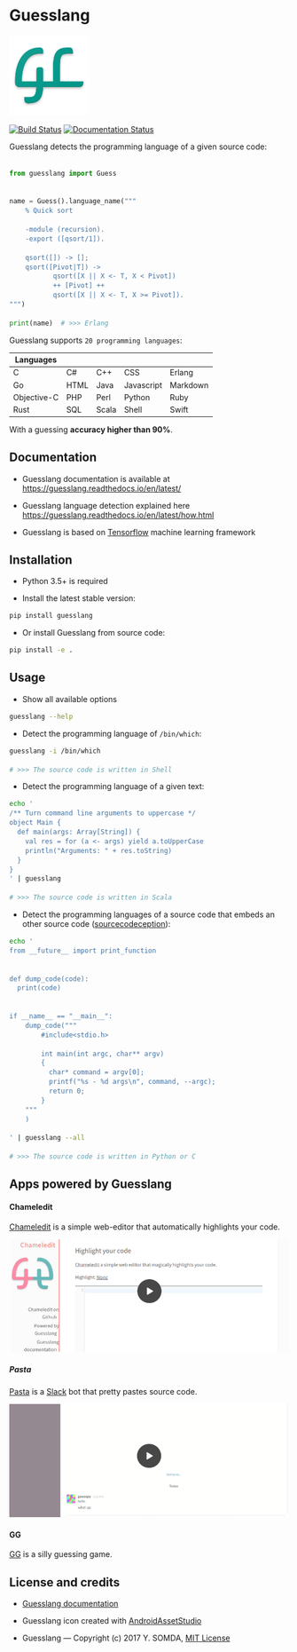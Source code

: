 # Guesslang

![Chameledit](docs/_static/images/guesslang-small.png)

[![Build Status](https://travis-ci.org/yoeo/guesslang.svg?branch=master)](https://travis-ci.org/yoeo/guesslang)
[![Documentation Status](https://readthedocs.org/projects/guesslang/badge/?version=latest)](http://guesslang.readthedocs.io/en/latest/?badge=latest)

Guesslang detects the programming language of a given source code:

``` python

from guesslang import Guess


name = Guess().language_name("""
    % Quick sort

  	-module (recursion).
  	-export ([qsort/1]).

  	qsort([]) -> [];
  	qsort([Pivot|T]) ->
  	       qsort([X || X <- T, X < Pivot])
  	       ++ [Pivot] ++
  	       qsort([X || X <- T, X >= Pivot]).
""")

print(name)  # >>> Erlang
```

Guesslang supports `20 programming languages`:

| Languages   |             |             |             |             |
|-------------|-------------|-------------|-------------|-------------|
| C           | C#          | C++         | CSS         | Erlang      |
| Go          | HTML        | Java        | Javascript  | Markdown    |
| Objective-C | PHP         | Perl        | Python      | Ruby        |
| Rust        | SQL         | Scala       | Shell       | Swift       |

With a guessing **accuracy higher than 90%**.

## Documentation

* Guesslang documentation is available at
  https://guesslang.readthedocs.io/en/latest/

* Guesslang language detection explained here
  https://guesslang.readthedocs.io/en/latest/how.html

* Guesslang is based on [Tensorflow](https://github.com/tensorflow/tensorflow)
  machine learning framework

## Installation

* Python 3.5+ is required

* Install the latest stable version:

```bash
pip install guesslang
```

* Or install Guesslang from source code:

```bash
pip install -e .
```

## Usage

* Show all available options

```bash
guesslang --help
```

* Detect the programming language of ``/bin/which``:

```bash
guesslang -i /bin/which

# >>> The source code is written in Shell
```

* Detect the programming language of a given text:

```bash
echo '
/** Turn command line arguments to uppercase */
object Main {
  def main(args: Array[String]) {
    val res = for (a <- args) yield a.toUpperCase
    println("Arguments: " + res.toString)
  }
}
' | guesslang

# >>> The source code is written in Scala
```

* Detect the programming languages of a source code that embeds
  an other source code ([sourcecodeception](http://explosm.net/comics/1605/)):

```bash
echo '
from __future__ import print_function


def dump_code(code):
  print(code)


if __name__ == "__main__":
    dump_code("""
        #include<stdio.h>

        int main(int argc, char** argv)
        {
          char* command = argv[0];
          printf("%s - %d args\n", command, --argc);
          return 0;
        }
    """
    )

' | guesslang --all

# >>> The source code is written in Python or C
```

## Apps powered by Guesslang

#### Chameledit

[Chameledit](https://github.com/yoeo/chameledit) is a simple web-editor
that automatically highlights your code.

<a href="http://guesslang.readthedocs.io/en/latest/_static/videos/chameledit.webm">
  <img src="docs/_static/images/chameledit.png"  alt="Pasta chameledit_" />
</a>

##### Pasta

[Pasta](https://github.com/yoeo/pasta) is a [Slack](https://slack.com) bot
that pretty pastes source code.

<a href="http://guesslang.readthedocs.io/en/latest/_static/videos/pasta.webm">
  <img src="docs/_static/images/pasta.png" alt="Pasta preview_"/>
</a>

#### GG

[GG](https://github.com/yoeo/gg) is a silly guessing game.


## License and credits

* [Guesslang documentation](https://guesslang.readthedocs.io/en/latest/)

* Guesslang icon created with
  [AndroidAssetStudio](https://github.com/romannurik/AndroidAssetStudio)

* Guesslang — Copyright (c) 2017 Y. SOMDA, [MIT License](LICENSE)
